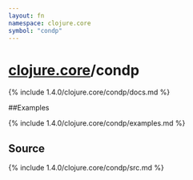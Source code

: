 ```yaml
---
layout: fn
namespace: clojure.core
symbol: "condp"
---
```


# [clojure.core](../)/condp

{% include 1.4.0/clojure.core/condp/docs.md %}

##Examples

{% include 1.4.0/clojure.core/condp/examples.md %}
## Source
{% include 1.4.0/clojure.core/condp/src.md %}

